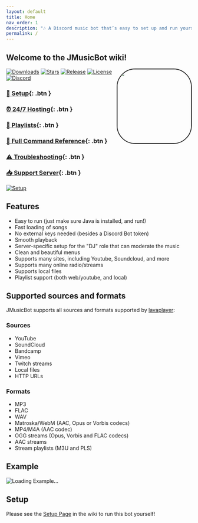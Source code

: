 ```yaml
---
layout: default
title: Home
nav_order: 1
description: "🎶 A Discord music bot that’s easy to set up and run yourself!"
permalink: /
---
```


## Welcome to the **JMusicBot** wiki!

<img align="right" src="https://jmusicbot.com/images/logo.png" style="border:2px solid;border-radius:50px;" height="200" width="200">

[![Downloads](https://img.shields.io/github/downloads/jagrosh/MusicBot/total.svg)](https://github.com/jagrosh/MusicBot/releases/latest)
[![Stars](https://img.shields.io/github/stars/jagrosh/MusicBot.svg)](https://github.com/jagrosh/MusicBot/stargazers)
[![Release](https://img.shields.io/github/release/jagrosh/MusicBot.svg)](https://github.com/jagrosh/MusicBot/releases/latest)
[![License](https://img.shields.io/github/license/jagrosh/MusicBot.svg)](https://github.com/jagrosh/MusicBot/blob/master/LICENSE)
[![Discord](https://discordapp.com/api/guilds/147698382092238848/widget.png)](https://discord.gg/0p9LSGoRLu6Pet0k)

### [🔢 Setup](/setup){: .btn }
### [⏰ 24/7 Hosting](/hosting){: .btn }
### [📃 Playlists](/playlists){: .btn }
### [📜 Full Command Reference](/commands){: .btn }
### [⚠ Troubleshooting](/troubleshooting){: .btn }
### [📥 Support Server](https://discord.gg/0p9LSGoRLu6Pet0k){: .btn }

[![Setup](http://i.imgur.com/VvXYp5j.png)](/setup)

## Features
  * Easy to run (just make sure Java is installed, and run!)
  * Fast loading of songs
  * No external keys needed (besides a Discord Bot token)
  * Smooth playback
  * Server-specific setup for the "DJ" role that can moderate the music
  * Clean and beautiful menus
  * Supports many sites, including Youtube, Soundcloud, and more
  * Supports many online radio/streams
  * Supports local files
  * Playlist support (both web/youtube, and local)

## Supported sources and formats
JMusicBot supports all sources and formats supported by [lavaplayer](https://github.com/sedmelluq/lavaplayer#supported-formats):
### Sources
  * YouTube
  * SoundCloud
  * Bandcamp
  * Vimeo
  * Twitch streams
  * Local files
  * HTTP URLs
### Formats
  * MP3
  * FLAC
  * WAV
  * Matroska/WebM (AAC, Opus or Vorbis codecs)
  * MP4/M4A (AAC codec)
  * OGG streams (Opus, Vorbis and FLAC codecs)
  * AAC streams
  * Stream playlists (M3U and PLS)

## Example
![Loading Example...](https://i.imgur.com/kVtTKvS.gif)

## Setup
Please see the [Setup Page](/setup) in the wiki to run this bot yourself!